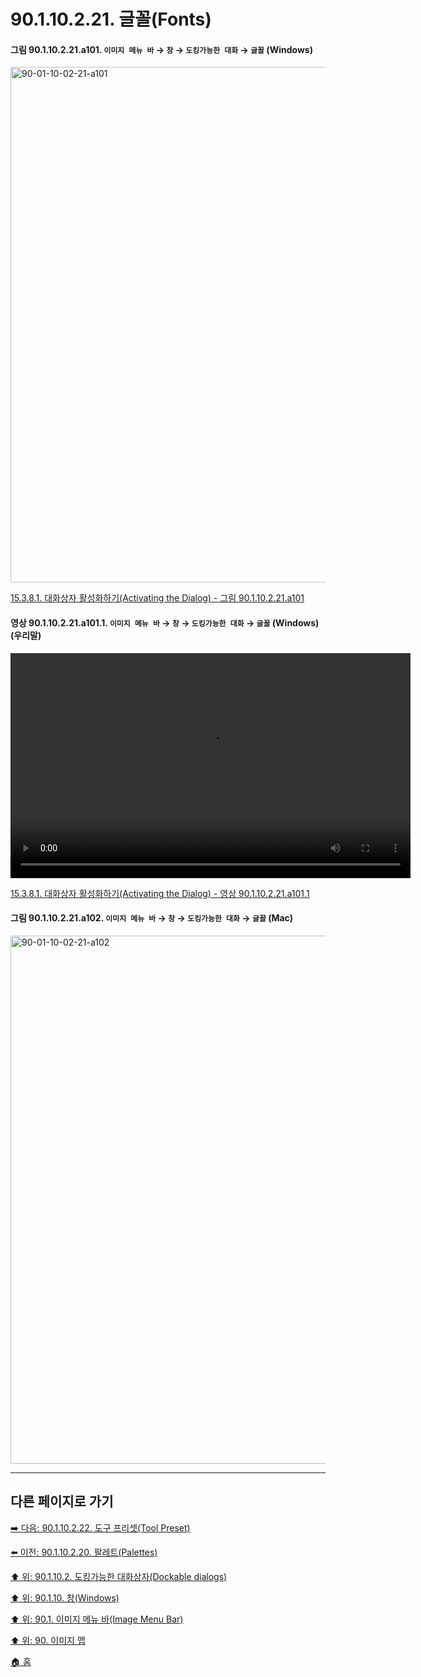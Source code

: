 # 90.1.10.2.21. 글꼴(Fonts)

<a id="90-01-10-02-21-a101"></a>

#### 그림 90.1.10.2.21.a101. `이미지 메뉴 바` → `창` → `도킹가능한 대화` → `글꼴` (Windows)
<img width="980" height="825" alt="90-01-10-02-21-a101" src="https://github.com/user-attachments/assets/d7dc8272-cc13-4de5-8b96-69ee06b4732a" />

[15.3.8.1. 대화상자 활성화하기(Activating the Dialog) - 그림 90.1.10.2.21.a101](./15-03-08-01-activating_the_dialog.md#90-01-10-02-21-a101)

<a id="90-01-10-02-21-a101-01"></a>

#### 영상 90.1.10.2.21.a101.1. `이미지 메뉴 바` → `창` → `도킹가능한 대화` → `글꼴` (Windows) (우리말)
<video controls="controls" width="640" height="360" src="https://github.com/user-attachments/assets/8abc6ec2-ea6f-4ba5-8bb4-23ca8cf939ed"></video>

[15.3.8.1. 대화상자 활성화하기(Activating the Dialog) - 영상 90.1.10.2.21.a101.1](./15-03-08-01-activating_the_dialog.md#90-01-10-02-21-a101-01)

<a id="90-01-10-02-21-a102"></a>

#### 그림 90.1.10.2.21.a102. `이미지 메뉴 바` → `창` → `도킹가능한 대화` → `글꼴` (Mac)
<img width="980" height="845" alt="90-01-10-02-21-a102" src="https://github.com/user-attachments/assets/ecb065e5-2bfc-4ad7-9a69-35f5f893170c" />

***

## 다른 페이지로 가기

[➡️ 다음: 90.1.10.2.22. 도구 프리셋(Tool Preset)](./90-01-10-02-22-tool_preset.md)

[⬅️ 이전: 90.1.10.2.20. 팔레트(Palettes)](./90-01-10-02-20-palettes.md)

[⬆️ 위: 90.1.10.2. 도킹가능한 대화상자(Dockable dialogs)](./90-01-10-02-00-dockable_dialogs.md)

[⬆️ 위: 90.1.10. 창(Windows)](./90-01-10-00-windows.md)

[⬆️ 위: 90.1. 이미지 메뉴 바(Image Menu Bar)](./90-01-00-image-menu-bar.md)

[⬆️ 위: 90. 이미지 맵](./90-00-image-map.md)

[🏠 홈](./00-home.md)
